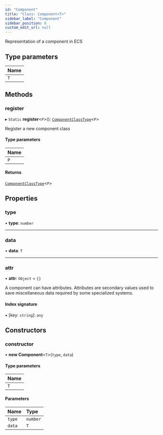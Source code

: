 ```yaml
---
id: "Component"
title: "Class: Component<T>"
sidebar_label: "Component"
sidebar_position: 0
custom_edit_url: null
---
```


Representation of a component in ECS

## Type parameters

| Name |
| :------ |
| `T` |

## Methods

### register

▸ `Static` **register**<`P`\>(): [`ComponentClassType`](../modules.md#componentclasstype-36)<`P`\>

Register a new component class

#### Type parameters

| Name |
| :------ |
| `P` |

#### Returns

[`ComponentClassType`](../modules.md#componentclasstype-36)<`P`\>

## Properties

### type

• **type**: `number`

___

### data

• **data**: `T`

___

### attr

• **attr**: `Object` = `{}`

A component can have attributes. Attributes are secondary values used to save miscellaneous data required by some
specialized systems.

#### Index signature

▪ [key: `string`]: `any`

## Constructors

### constructor

• **new Component**<`T`\>(`type`, `data`)

#### Type parameters

| Name |
| :------ |
| `T` |

#### Parameters

| Name | Type |
| :------ | :------ |
| `type` | `number` |
| `data` | `T` |
